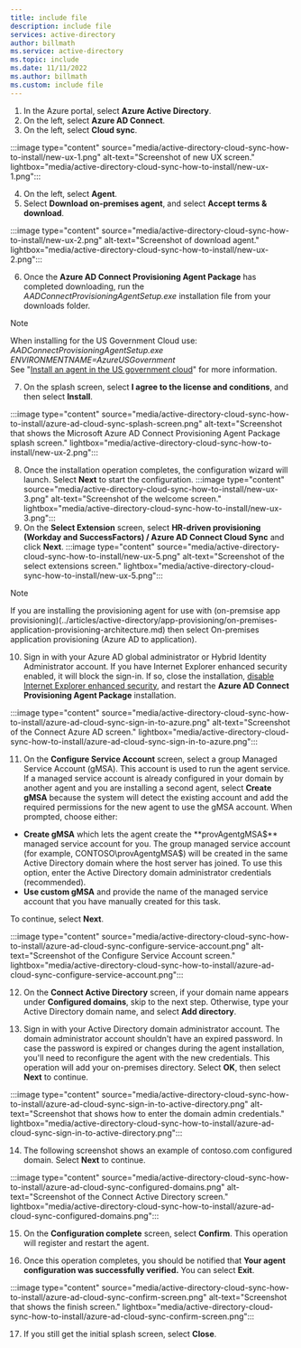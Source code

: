 ```yaml
---
title: include file
description: include file
services: active-directory
author: billmath
ms.service: active-directory
ms.topic: include
ms.date: 11/11/2022
ms.author: billmath
ms.custom: include file
---
```


 1.  In the Azure portal, select **Azure Active Directory**.
 2.  On the left, select **Azure AD Connect**.
 3.  On the left, select **Cloud sync**.
 
 :::image type="content" source="media/active-directory-cloud-sync-how-to-install/new-ux-1.png" alt-text="Screenshot of new UX screen." lightbox="media/active-directory-cloud-sync-how-to-install/new-ux-1.png":::

 4. On the left, select **Agent**.
 5. Select **Download on-premises agent**, and select **Accept terms & download**.
 
 :::image type="content" source="media/active-directory-cloud-sync-how-to-install/new-ux-2.png" alt-text="Screenshot of download agent." lightbox="media/active-directory-cloud-sync-how-to-install/new-ux-2.png":::

 6. Once the **Azure AD Connect Provisioning Agent Package** has completed downloading, run the *AADConnectProvisioningAgentSetup.exe* installation file from your downloads folder.
   >[!NOTE]
   >When installing for the US Government Cloud use:  
   >*AADConnectProvisioningAgentSetup.exe ENVIRONMENTNAME=AzureUSGovernment*  
   >See "[Install an agent in the US government cloud](../articles/active-directory/hybrid/cloud-sync/how-to-install.md#install-an-agent-in-the-us-government-cloud)" for more information.

 7. On the splash screen, select **I agree to the license and conditions**, and then select **Install**.

 :::image type="content" source="media/active-directory-cloud-sync-how-to-install/azure-ad-cloud-sync-splash-screen.png" alt-text="Screenshot that shows the Microsoft Azure AD Connect Provisioning Agent Package splash screen." lightbox="media/active-directory-cloud-sync-how-to-install/new-ux-2.png":::
 

 8. Once the installation operation completes, the configuration wizard will launch. Select **Next** to start the configuration.
 :::image type="content" source="media/active-directory-cloud-sync-how-to-install/new-ux-3.png" alt-text="Screenshot of the welcome screen." lightbox="media/active-directory-cloud-sync-how-to-install/new-ux-3.png":::
 9. On the **Select Extension** screen, select **HR-driven provisioning (Workday and SuccessFactors) / Azure AD Connect Cloud Sync** and click **Next**.
 :::image type="content" source="media/active-directory-cloud-sync-how-to-install/new-ux-5.png" alt-text="Screenshot of the select extensions screen." lightbox="media/active-directory-cloud-sync-how-to-install/new-ux-5.png":::

 >[!NOTE]
 >If you are installing the provisioning agent for use with (on-premsise app provisioning)(../articles/active-directory/app-provisioning/on-premises-application-provisioning-architecture.md) then select On-premises application provisioning (Azure AD to application).

 10. Sign in with your Azure AD global administrator or Hybrid Identity Administrator account.  If you have Internet Explorer enhanced security enabled, it will block the sign-in.  If so, close the installation, [disable Internet Explorer enhanced security](/troubleshoot/developer/browsers/security-privacy/enhanced-security-configuration-faq), and restart the **Azure AD Connect Provisioning Agent Package**  installation.

 :::image type="content" source="media/active-directory-cloud-sync-how-to-install/azure-ad-cloud-sync-sign-in-to-azure.png" alt-text="Screenshot of the Connect Azure AD screen."  lightbox="media/active-directory-cloud-sync-how-to-install/azure-ad-cloud-sync-sign-in-to-azure.png":::


 11. On the **Configure Service Account** screen, select a group Managed Service Account (gMSA). This account is used to run the agent service. If a managed service account is already configured in your domain by another agent and you are installing a second agent, select **Create gMSA** because the system will detect the existing account and add the required permissions for the new agent to use the gMSA account. When prompted, choose either:

   - **Create gMSA** which lets the agent create the **provAgentgMSA$** managed service account for you. The group managed service account (for example, CONTOSO\provAgentgMSA$) will be created in the same Active Directory domain where the host server has joined. To use this option, enter the Active Directory domain administrator credentials (recommended).
  - **Use custom gMSA** and provide the name of the managed service account that you have manually created for this task.

  To continue, select **Next**.

 :::image type="content" source="media/active-directory-cloud-sync-how-to-install/azure-ad-cloud-sync-configure-service-account.png" alt-text="Screenshot of the Configure Service Account screen." lightbox="media/active-directory-cloud-sync-how-to-install/azure-ad-cloud-sync-configure-service-account.png":::

 12. On the **Connect Active Directory** screen, if your domain name appears under **Configured domains**, skip to the next step. Otherwise, type your Active Directory domain name, and select **Add directory**.  



 13. Sign in with your Active Directory domain administrator account.  The domain administrator account shouldn't have an expired password. In case the password is expired or changes during the agent installation, you'll need to reconfigure the agent with the new credentials. This operation will add your on-premises directory. Select **OK**, then select **Next** to continue. 

 :::image type="content" source="media/active-directory-cloud-sync-how-to-install/azure-ad-cloud-sync-sign-in-to-active-directory.png" alt-text="Screenshot that shows how to enter the domain admin credentials."  lightbox="media/active-directory-cloud-sync-how-to-install/azure-ad-cloud-sync-sign-in-to-active-directory.png":::

 14. The following screenshot shows an example of contoso.com configured domain. Select **Next** to continue.

 :::image type="content" source="media/active-directory-cloud-sync-how-to-install/azure-ad-cloud-sync-configured-domains.png" alt-text="Screenshot of the Connect Active Directory screen."  lightbox="media/active-directory-cloud-sync-how-to-install/azure-ad-cloud-sync-configured-domains.png":::

 15. On the **Configuration complete** screen, select **Confirm**.  This operation will register and restart the agent.
 
 16. Once this operation completes, you should be notified that **Your agent configuration was successfully verified.**  You can select **Exit**.

 :::image type="content" source="media/active-directory-cloud-sync-how-to-install/azure-ad-cloud-sync-confirm-screen.png" alt-text="Screenshot that shows the finish screen."  lightbox="media/active-directory-cloud-sync-how-to-install/azure-ad-cloud-sync-confirm-screen.png":::
 
 17. If you still get the initial splash screen, select **Close**.


